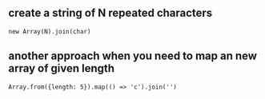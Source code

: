 ## create a string of N repeated characters

    new Array(N).join(char)

## another approach when you need to map an new array of given length

    Array.from({length: 5}).map(() => 'c').join('')
